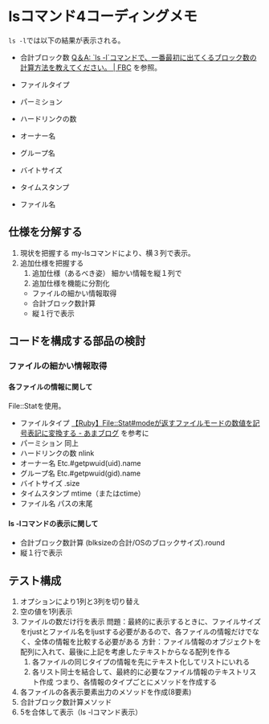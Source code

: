 # lsコマンド4コーディングメモ

`ls -l`では以下の結果が表示される。

- 合計ブロック数
[Q＆A: \`ls \-l\`コマンドで、一番最初に出てくるブロック数の計算方法を教えてください。 \| FBC](https://bootcamp.fjord.jp/questions/1903) を参照。

- ファイルタイプ
- パーミション
- ハードリンクの数
- オーナー名
- グループ名
- バイトサイズ
- タイムスタンプ
- ファイル名

## 仕様を分解する

 1. 現状を把握する
 my-lsコマンドにより、横３列で表示。
 2. 追加仕様を把握する
    1. 追加仕様（あるべき姿）
    細かい情報を縦１列で
    2. 追加仕様を機能に分割化
      - ファイルの細かい情報取得
      - 合計ブロック数計算
      - 縦１行で表示

## コードを構成する部品の検討

### ファイルの細かい情報取得

#### 各ファイルの情報に関して

File::Statを使用。

- ファイルタイプ
[【Ruby】File::Stat\#modeが返すファイルモードの数値を記号表記に変換する \- あまブログ](https://ama-tech.hatenablog.com/convert-file-permissions-numeric-to-symbolic-in-ruby) を参考に
- パーミション
同上
- ハードリンクの数
nlink
- オーナー名
Etc.#getpwuid(uid).name
- グループ名
Etc.#getpwuid(gid).name
- バイトサイズ
.size
- タイムスタンプ
mtime（またはctime）
- ファイル名
パスの末尾

#### ls -lコマンドの表示に関して

- 合計ブロック数計算
(blksizeの合計/OSのブロックサイズ).round
- 縦１行で表示

## テスト構成

1. オプションにより1列と3列を切り替え
2. 空の値を1列表示
3. ファイルの数だけ行を表示
   問題：最終的に表示するときに、ファイルサイズをrjustとファイル名をljustする必要があるので、各ファイルの情報だけでなく、全体の情報を比較する必要がある
   方針：ファイル情報のオブジェクトを配列に入れて、最後に上記を考慮したテキストからなる配列を作る
   1. 各ファイルの同じタイプの情報を先にテキスト化してリストにいれる
   2. 各リスト同士を結合して、最終的に必要なファイル情報のテキストリスト作成
   つまり、各情報のタイプごとにメソッドを作成する
4. 各ファイルの各表示要素出力のメソッドを作成(8要素)
5. 合計ブロック数計算メソッド
6. 5を合体して表示（ls -lコマンド表示）
